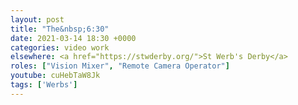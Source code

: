 ```yaml
---
layout: post
title: "The&nbsp;6:30"
date: 2021-03-14 18:30 +0000
categories: video work
elsewhere: <a href="https://stwderby.org/">St Werb's Derby</a>
roles: ["Vision Mixer", "Remote Camera Operator"]
youtube: cuHebTaW8Jk
tags: ['Werbs']
---
```

